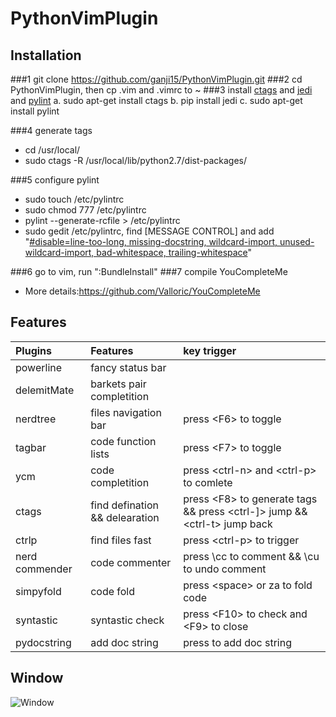 # PythonVimPlugin

## Installation
###1 git clone https://github.com/ganji15/PythonVimPlugin.git
###2 cd PythonVimPlugin, then cp .vim and .vimrc to ~
###3 install [ctags](#ctags) and [jedi](#jedi) and [pylint](#pylint)
a. sudo apt-get install ctags 
b. pip install jedi
c. sudo apt-get install pylint

###4 generate tags
* cd /usr/local/
* sudo ctags -R /usr/local/lib/python2.7/dist-packages/

###5 configure pylint
* sudo touch /etc/pylintrc
* sudo chmod 777 /etc/pylintrc
* pylint --generate-rcfile > /etc/pylintrc
* sudo gedit /etc/pylintrc, find \[MESSAGE CONTROL\] and add "[#disable=line-too-long, missing-docstring, wildcard-import, unused-wildcard-import, bad-whitespace, trailing-whitespace](#pylint-disable)"

###6 go to vim, run ":BundleInstall"
###7 compile YouCompleteMe
* More details:https://github.com/Valloric/YouCompleteMe

## Features
| Plugins        | Features | key trigger  |
|:------------- |:-------------|:------------- |
| powerline     |  fancy status bar |  |
| delemitMate      | barkets pair completition|   |
| nerdtree | files navigation bar      |  press \<F6\> to toggle|
| tagbar   | code function lists | press \<F7\> to toggle |
| ycm    | code completition      |   press \<ctrl-n\> and \<ctrl-p\> to comlete|
| ctags | find defination && delearation      | press \<F8\> to generate tags &&  press \<ctrl-]\> jump && \<ctrl-t\> jump back|
| ctrlp     | find files fast|  press \<ctrl-p\> to trigger |
| nerd commender    | code commenter      |   press \\cc to comment && \\cu to undo comment |
| simpyfold     | code fold|  press \<space\> or za to fold code |
| syntastic    | syntastic check | press \<F10\> to check and \<F9\> to close|
| pydocstring | add doc string | press <ctrl-a> to add doc string|

## Window
![Window](https://github.com/ganji15/VimrcForPyhon/blob/master/python-vim-plugin.png)
